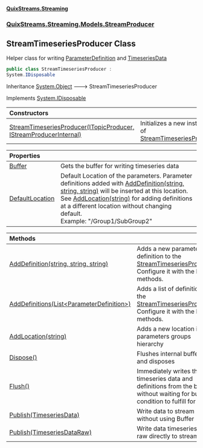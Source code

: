 #### [QuixStreams.Streaming](index.md 'index')
### [QuixStreams.Streaming.Models.StreamProducer](QuixStreams.Streaming.Models.StreamProducer.md 'QuixStreams.Streaming.Models.StreamProducer')

## StreamTimeseriesProducer Class

Helper class for writing [ParameterDefinition](ParameterDefinition.md 'QuixStreams.Streaming.Models.ParameterDefinition') and [TimeseriesData](TimeseriesData.md 'QuixStreams.Streaming.Models.TimeseriesData')

```csharp
public class StreamTimeseriesProducer :
System.IDisposable
```

Inheritance [System.Object](https://docs.microsoft.com/en-us/dotnet/api/System.Object 'System.Object') &#129106; StreamTimeseriesProducer

Implements [System.IDisposable](https://docs.microsoft.com/en-us/dotnet/api/System.IDisposable 'System.IDisposable')

| Constructors | |
| :--- | :--- |
| [StreamTimeseriesProducer(ITopicProducer, IStreamProducerInternal)](StreamTimeseriesProducer.StreamTimeseriesProducer(ITopicProducer,IStreamProducerInternal).md 'QuixStreams.Streaming.Models.StreamProducer.StreamTimeseriesProducer.StreamTimeseriesProducer(QuixStreams.Streaming.ITopicProducer, QuixStreams.Streaming.IStreamProducerInternal)') | Initializes a new instance of [StreamTimeseriesProducer](StreamTimeseriesProducer.md 'QuixStreams.Streaming.Models.StreamProducer.StreamTimeseriesProducer') |

| Properties | |
| :--- | :--- |
| [Buffer](StreamTimeseriesProducer.Buffer.md 'QuixStreams.Streaming.Models.StreamProducer.StreamTimeseriesProducer.Buffer') | Gets the buffer for writing timeseries data |
| [DefaultLocation](StreamTimeseriesProducer.DefaultLocation.md 'QuixStreams.Streaming.Models.StreamProducer.StreamTimeseriesProducer.DefaultLocation') | Default Location of the parameters. Parameter definitions added with [AddDefinition(string, string, string)](StreamTimeseriesProducer.AddDefinition(string,string,string).md 'QuixStreams.Streaming.Models.StreamProducer.StreamTimeseriesProducer.AddDefinition(string, string, string)') will be inserted at this location.<br/>See [AddLocation(string)](StreamTimeseriesProducer.AddLocation(string).md 'QuixStreams.Streaming.Models.StreamProducer.StreamTimeseriesProducer.AddLocation(string)') for adding definitions at a different location without changing default.<br/>Example: "/Group1/SubGroup2" |

| Methods | |
| :--- | :--- |
| [AddDefinition(string, string, string)](StreamTimeseriesProducer.AddDefinition(string,string,string).md 'QuixStreams.Streaming.Models.StreamProducer.StreamTimeseriesProducer.AddDefinition(string, string, string)') | Adds a new parameter definition to the [StreamTimeseriesProducer](StreamTimeseriesProducer.md 'QuixStreams.Streaming.Models.StreamProducer.StreamTimeseriesProducer'). Configure it with the builder methods. |
| [AddDefinitions(List&lt;ParameterDefinition&gt;)](StreamTimeseriesProducer.AddDefinitions(List_ParameterDefinition_).md 'QuixStreams.Streaming.Models.StreamProducer.StreamTimeseriesProducer.AddDefinitions(System.Collections.Generic.List<QuixStreams.Streaming.Models.ParameterDefinition>)') | Adds a list of definitions to the [StreamTimeseriesProducer](StreamTimeseriesProducer.md 'QuixStreams.Streaming.Models.StreamProducer.StreamTimeseriesProducer'). Configure it with the builder methods. |
| [AddLocation(string)](StreamTimeseriesProducer.AddLocation(string).md 'QuixStreams.Streaming.Models.StreamProducer.StreamTimeseriesProducer.AddLocation(string)') | Adds a new location in the parameters groups hierarchy |
| [Dispose()](StreamTimeseriesProducer.Dispose().md 'QuixStreams.Streaming.Models.StreamProducer.StreamTimeseriesProducer.Dispose()') | Flushes internal buffers and disposes |
| [Flush()](StreamTimeseriesProducer.Flush().md 'QuixStreams.Streaming.Models.StreamProducer.StreamTimeseriesProducer.Flush()') | Immediately writes the timeseries data and definitions from the buffer without waiting for buffer condition to fulfill for either |
| [Publish(TimeseriesData)](StreamTimeseriesProducer.Publish(TimeseriesData).md 'QuixStreams.Streaming.Models.StreamProducer.StreamTimeseriesProducer.Publish(QuixStreams.Streaming.Models.TimeseriesData)') | Write data to stream without using Buffer |
| [Publish(TimeseriesDataRaw)](StreamTimeseriesProducer.Publish(TimeseriesDataRaw).md 'QuixStreams.Streaming.Models.StreamProducer.StreamTimeseriesProducer.Publish(QuixStreams.Telemetry.Models.TimeseriesDataRaw)') | Write data timeseries data raw directly to stream |
